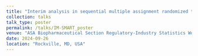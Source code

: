 ```yaml
---
title: "Interim analysis in sequential multiple assignment randomized trials for survival outcomes"
collection: talks
talk_type: poster
permalink: /talks/IM-SMART_poster
venue: "ASA Biopharmaceutical Section Regulatory-Industry Statistics Workshop"
date: 2024-09-26
location: "Rockville, MD, USA"
---
```


<!-- [Slides](http://tlwangzi123.github.io/files/ENAR_Presentation.pdf). -->

